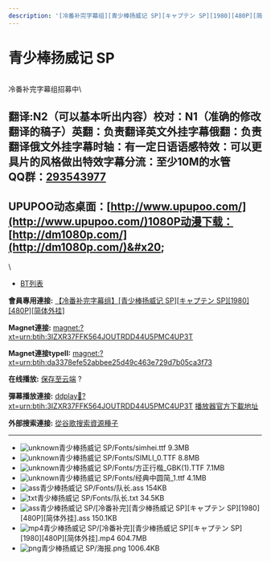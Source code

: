 ```yaml
---
description: '[冷番补完字幕组][青少棒扬威记 SP][キャプテン SP][1980][480P][简体外挂]'
---
```


# 青少棒扬威记 SP



<figure><img src="https://s2.ax1x.com/2019/01/17/kpr8h9.png" alt=""><figcaption></figcaption></figure>

冷番补完字幕组招募中\



## &#x20;

翻译:N2（可以基本听出内容）**校对：N1（准确的修改翻译的稿子）英翻：负责翻译英文外挂字幕俄翻：负责翻译俄文外挂字幕时轴：有一定日语语感特效：可以更具片的风格做出特效字幕分流：至少10M的水管**\
**QQ群：**[**293543977**](http://jq.qq.com/?_wv=1027\&k=46bJVff)&#x20;
--------------------------------------------------------------------

## &#x20; &#x20;

&#x20;

## UPUPOO动态桌面：[http://www.upupoo.com/](http://www.upupoo.com/)1080P动漫下载： [http://dm1080p.com/](http://dm1080p.com/)&#x20;

\


* [BT列表](https://share.dmhy.org/topics/view/508622_SP_SP_1980_480P.html#tabs-1)

**會員專用連接:** [【冷番补完字幕组】\[青少棒扬威记 SP\]\[キャプテン SP\]\[1980\]\[480P\]\[简体外挂\]](https://dl.dmhy.org/2019/01/17/da3378efe52abbee25d49c463e729d7b05ca3f73.torrent)

**Magnet連接:** [magnet:?xt=urn:btih:3IZXR37FFK564JOUTRDD44U5PMC4UP3T](https://magnet/?xt=urn:btih:3IZXR37FFK564JOUTRDD44U5PMC4UP3T\&dn=\&tr=http%3A%2F%2F104.238.198.186%3A8000%2Fannounce\&tr=udp%3A%2F%2F104.238.198.186%3A8000%2Fannounce\&tr=http%3A%2F%2Ftracker.openbittorrent.com%3A80%2Fannounce\&tr=udp%3A%2F%2Ftracker3.itzmx.com%3A6961%2Fannounce\&tr=http%3A%2F%2Ftracker4.itzmx.com%3A2710%2Fannounce\&tr=http%3A%2F%2Ftracker.publicbt.com%3A80%2Fannounce\&tr=http%3A%2F%2Ftracker.prq.to%2Fannounce\&tr=http%3A%2F%2Fopen.acgtracker.com%3A1096%2Fannounce\&tr=https%3A%2F%2Ft-115.rhcloud.com%2Fonly_for_ylbud\&tr=http%3A%2F%2Fbtfile.sdo.com%3A6961%2Fannounce\&tr=http%3A%2F%2Fexodus.desync.com%3A6969%2Fannounce\&tr=http%3A%2F%2F121.14.98.151%3A9090%2Fannounce\&tr=http%3A%2F%2F173.254.204.71%3A1096%2Fannounce\&tr=http%3A%2F%2F188.190.120.74%3A80%2Fannounce\&tr=http%3A%2F%2F94.228.192.98%2Fannounce\&tr=http%3A%2F%2F95.68.246.30%3A80%2Fannounce\&tr=http%3A%2F%2Fanisaishuu.de%3A2710%2Fannounce)

**Magnet連接typeII:** [magnet:?xt=urn:btih:da3378efe52abbee25d49c463e729d7b05ca3f73](https://magnet/?xt=urn:btih:da3378efe52abbee25d49c463e729d7b05ca3f73)

**在线播放:** [保存至云端](https://mypikpak.com/drive/url-checker?url=magnet:?xt=urn:btih:da3378efe52abbee25d49c463e729d7b05ca3f73) ?

**彈幕播放連接:** [ddplay:magnet:?xt=urn:btih:3IZXR37FFK564JOUTRDD44U5PMC4UP3T](ddplay:magnet:?xt=urn:btih:3IZXR37FFK564JOUTRDD44U5PMC4UP3T\&dn=\&tr=http%3A%2F%2F104.238.198.186%3A8000%2Fannounce\&tr=udp%3A%2F%2F104.238.198.186%3A8000%2Fannounce\&tr=http%3A%2F%2Ftracker.openbittorrent.com%3A80%2Fannounce\&tr=udp%3A%2F%2Ftracker3.itzmx.com%3A6961%2Fannounce\&tr=http%3A%2F%2Ftracker4.itzmx.com%3A2710%2Fannounce\&tr=http%3A%2F%2Ftracker.publicbt.com%3A80%2Fannounce\&tr=http%3A%2F%2Ftracker.prq.to%2Fannounce\&tr=http%3A%2F%2Fopen.acgtracker.com%3A1096%2Fannounce\&tr=https%3A%2F%2Ft-115.rhcloud.com%2Fonly_for_ylbud\&tr=http%3A%2F%2Fbtfile.sdo.com%3A6961%2Fannounce\&tr=http%3A%2F%2Fexodus.desync.com%3A6969%2Fannounce\&tr=http%3A%2F%2F121.14.98.151%3A9090%2Fannounce\&tr=http%3A%2F%2F173.254.204.71%3A1096%2Fannounce\&tr=http%3A%2F%2F188.190.120.74%3A80%2Fannounce\&tr=http%3A%2F%2F94.228.192.98%2Fannounce\&tr=http%3A%2F%2F95.68.246.30%3A80%2Fannounce\&tr=http%3A%2F%2Fanisaishuu.de%3A2710%2Fannounce) [播放器官方下載地址](http://www.dandanplay.com/?from=dmhy)

**外部搜索連接:** [從谷歌搜索資源種子](https://www.google.com/search?oe=utf-8\&q=da3378efe52abbee25d49c463e729d7b05ca3f73)

***

* ![unknown](https://share.dmhy.org/images/icon/unknown.gif)青少棒扬威记 SP/Fonts/simhei.ttf 9.3MB
* ![unknown](https://share.dmhy.org/images/icon/unknown.gif)青少棒扬威记 SP/Fonts/SIMLI\_0.TTF 8.8MB
* ![unknown](https://share.dmhy.org/images/icon/unknown.gif)青少棒扬威记 SP/Fonts/方正行楷\_GBK(1).TTF 7.1MB
* ![unknown](https://share.dmhy.org/images/icon/unknown.gif)青少棒扬威记 SP/Fonts/经典中圆简\_1.ttf 4.1MB
* ![ass](https://share.dmhy.org/images/icon/ass.gif)青少棒扬威记 SP/Fonts/队长.ass 154KB
* ![txt](https://share.dmhy.org/images/icon/txt.gif)青少棒扬威记 SP/Fonts/队长.txt 34.5KB
* ![ass](https://share.dmhy.org/images/icon/ass.gif)青少棒扬威记 SP/\[冷番补完]\[青少棒扬威记 SP]\[キャプテン SP]\[1980]\[480P]\[简体外挂].ass 150.1KB
* ![mp4](https://share.dmhy.org/images/icon/mp4.gif)青少棒扬威记 SP/\[冷番补完]\[青少棒扬威记 SP]\[キャプテン SP]\[1980]\[480P]\[简体外挂].mp4 604.7MB
* ![png](https://share.dmhy.org/images/icon/png.gif)青少棒扬威记 SP/海报.png 1006.4KB
